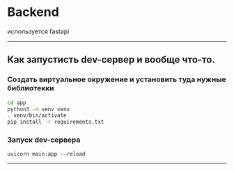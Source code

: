 # Backend

используется fastapi

---

## Как запустисть dev-сервер и вообще что-то.

### Создать виртуальное окружение и установить туда нужные библиотекки 
```bash
cd app
python3 -m venv venv
. venv/bin/activate
pip install -r requirements.txt
```

### Запуск dev-сервера
```
uvicorn main:app --reload
```
---
